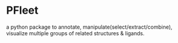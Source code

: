 # PFleet
a python package to annotate, manipulate(select/extract/combine), visualize multiple groups of related structures & ligands.
